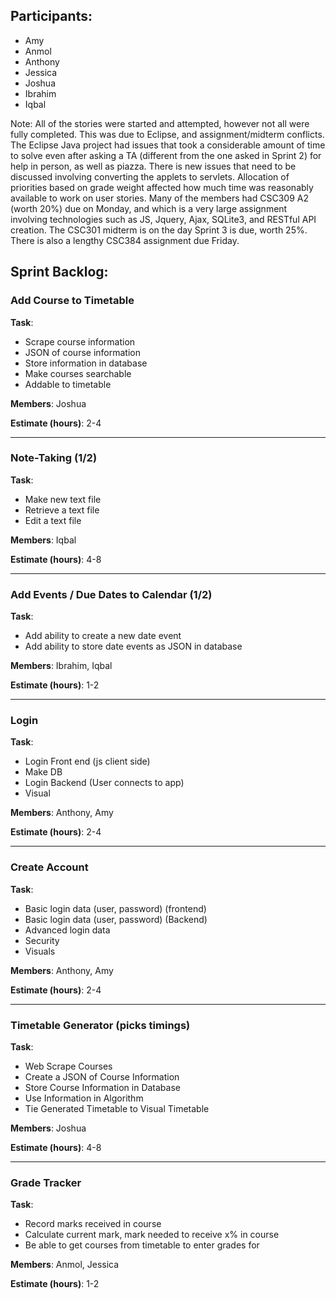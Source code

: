 ## Participants:

- Amy
- Anmol
- Anthony
- Jessica
- Joshua
- Ibrahim
- Iqbal

Note: All of the stories were started and attempted, however not all were fully completed. This was due to Eclipse, and assignment/midterm conflicts. 
    The Eclipse Java project had issues that took a considerable amount of time to solve even after asking a TA (different from the one asked in Sprint 2) for help in person, as well as piazza. There is new issues that need to be discussed involving converting the applets to servlets.
    Allocation of priorities based on grade weight affected how much time was reasonably available to work on user stories. Many of the members had CSC309 A2 (worth 20%) due on Monday, and which is a very large assignment involving technologies such as JS, Jquery, Ajax, SQLite3, and RESTful API creation. The CSC301 midterm is on the day Sprint 3 is due, worth 25%. There is also a lengthy CSC384 assignment due Friday.

## Sprint Backlog:

### **Add Course to Timetable**
**Task**:
- Scrape course information
- JSON of course information
- Store information in database
- Make courses searchable
- Addable to timetable

**Members**: Joshua

**Estimate (hours)**: 2-4
______________________________________

### **Note-Taking (1/2)**
**Task**:
- Make new text file
- Retrieve a text file
- Edit a text file

**Members**: Iqbal

**Estimate (hours)**: 4-8
______________________________________

### **Add Events / Due Dates to Calendar (1/2)**
**Task**:
- Add ability to create a new date event
- Add ability to store date events as JSON in database

**Members**: Ibrahim, Iqbal

**Estimate (hours)**: 1-2
______________________________________


### **Login**
**Task**:
- Login Front end (js client side)
- Make DB
- Login Backend (User connects to app)
- Visual 

**Members**: Anthony, Amy

**Estimate (hours)**: 2-4
______________________________________

### **Create Account**
**Task**:
- Basic login data (user, password) (frontend)
- Basic login data (user, password) (Backend)
- Advanced login data
- Security
- Visuals

**Members**: Anthony, Amy

**Estimate (hours)**: 2-4
______________________________________

### **Timetable Generator (picks timings)**
**Task**:
- Web Scrape Courses
- Create a JSON of Course Information
- Store Course Information in Database
- Use Information in Algorithm
- Tie Generated Timetable to Visual Timetable

**Members**: Joshua

**Estimate (hours)**: 4-8
______________________________________

### **Grade Tracker**
**Task**:
- Record marks received in course
- Calculate current mark, mark needed to receive x% in course
- Be able to get courses from timetable to enter grades for

**Members**: Anmol, Jessica

**Estimate (hours)**: 1-2
